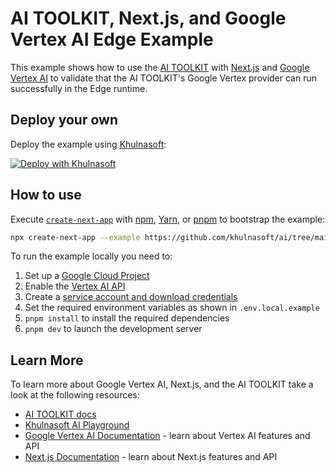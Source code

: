 # AI TOOLKIT, Next.js, and Google Vertex AI Edge Example

This example shows how to use the [AI TOOLKIT](https://sdk.khulnasoft.com/docs) with [Next.js](https://nextjs.org/) and [Google Vertex AI](https://cloud.google.com/vertex-ai) to validate that the AI TOOLKIT's Google Vertex provider can run successfully in the Edge runtime.

## Deploy your own

Deploy the example using [Khulnasoft](https://vercel.com?utm_source=github&utm_medium=readme&utm_campaign=ai-toolkit-example):

[![Deploy with Khulnasoft](https://vercel.com/button)](https://vercel.com/new/clone?repository-url=https%3A%2F%2Fgithub.com%2Fvercel%2Fai%2Ftree%2Fmain%2Fexamples%2Fnext-google-vertex-edge&env=GOOGLE_API_KEY&project-name=ai-toolkit-vertex-edge&repository-name=ai-toolkit-vertex-edge)

## How to use

Execute [`create-next-app`](https://github.com/vercel/next.js/tree/canary/packages/create-next-app) with [npm](https://docs.npmjs.com/cli/init), [Yarn](https://yarnpkg.com/lang/en/docs/cli/create/), or [pnpm](https://pnpm.io) to bootstrap the example:

```bash
npx create-next-app --example https://github.com/khulnasoft/ai/tree/main/examples/next-google-vertex-edge next-vertex-edge-app
```

To run the example locally you need to:

1. Set up a [Google Cloud Project](https://cloud.google.com/resource-manager/docs/creating-managing-projects)
2. Enable the [Vertex AI API](https://cloud.google.com/vertex-ai/docs/start/cloud-console)
3. Create a [service account and download credentials](https://cloud.google.com/docs/authentication/getting-started)
4. Set the required environment variables as shown in `.env.local.example`
5. `pnpm install` to install the required dependencies
6. `pnpm dev` to launch the development server

## Learn More

To learn more about Google Vertex AI, Next.js, and the AI TOOLKIT take a look at the following resources:

- [AI TOOLKIT docs](https://sdk.khulnasoft.com/docs)
- [Khulnasoft AI Playground](https://play.khulnasoft.com)
- [Google Vertex AI Documentation](https://cloud.google.com/vertex-ai/docs) - learn about Vertex AI features and API
- [Next.js Documentation](https://nextjs.org/docs) - learn about Next.js features and API
